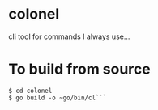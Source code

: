 # colonel

cli tool for commands I always use...

# To build from source

```$ git clone https://github.com/cruzluna/colonel.git colonel 
$ cd colonel
$ go build -o ~go/bin/cl```
